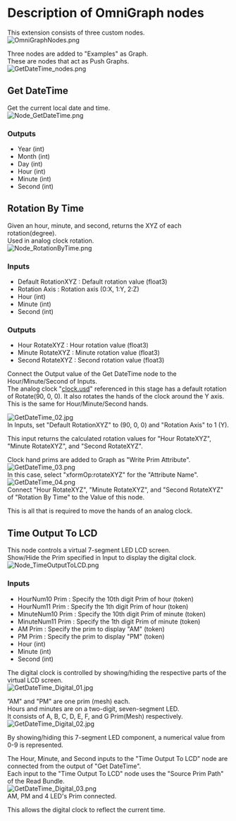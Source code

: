 # Description of OmniGraph nodes

This extension consists of three custom nodes.    
![OmniGraphNodes.png](./images/OmniGraphNodes.png)     

Three nodes are added to "Examples" as Graph.     
These are nodes that act as Push Graphs.    
![GetDateTime_nodes.png](./images/GetDateTime_nodes.png)     

## Get DateTime

Get the current local date and time.     
![Node_GetDateTime.png](./images/Node_GetDateTime.png)     

### Outputs

* Year (int)
* Month (int)
* Day (int)
* Hour (int)
* Minute (int)
* Second (int)

## Rotation By Time

Given an hour, minute, and second, returns the XYZ of each rotation(degree).     
Used in analog clock rotation.     
![Node_RotationByTime.png](./images/Node_RotationByTime.png)     

### Inputs

* Default RotationXYZ : Default rotation value (float3)
* Rotation Axis : Rotation axis (0:X, 1:Y, 2:Z)
* Hour (int)
* Minute (int)
* Second (int)

### Outputs

* Hour RotateXYZ : Hour rotation value (float3)
* Minute RotateXYZ : Minute rotation value (float3)
* Second RotateXYZ : Second rotation value (float3)

Connect the Output value of the Get DateTime node to the Hour/Minute/Second of Inputs.      
The analog clock "[clock.usd](./usds/Clock/clock.usd)" referenced in this stage has a default rotation of Rotate(90, 0, 0).
It also rotates the hands of the clock around the Y axis.     
This is the same for Hour/Minute/Second hands.     

![GetDateTime_02.jpg](./images/GetDateTime_02.jpg)     
In Inputs, set "Default RotationXYZ" to (90, 0, 0) and "Rotation Axis" to 1 (Y).     

This input returns the calculated rotation values for "Hour RotateXYZ", "Minute RotateXYZ", and "Second RotateXYZ".     

Clock hand prims are added to Graph as "Write Prim Attribute".    
![GetDateTime_03.png](./images/GetDateTime_03.png)     
In this case, select "xformOp:rotateXYZ" for the "Attribute Name".     
![GetDateTime_04.png](./images/GetDateTime_04.png)     
Connect "Hour RotateXYZ", "Minute RotateXYZ", and "Second RotateXYZ" of "Rotation By Time" to the Value of this node.     

This is all that is required to move the hands of an analog clock.     

## Time Output To LCD

This node controls a virtual 7-segment LED LCD screen.      
Show/Hide the Prim specified in Input to display the digital clock.     
![Node_TimeOutputToLCD.png](./images/Node_TimeOutputToLCD.png)     

### Inputs

* HourNum10 Prim : Specify the 10th digit Prim of hour (token)
* HourNum11 Prim : Specify the 1th digit Prim of hour (token)
* MinuteNum10 Prim : Specify the 10th digit Prim of minute (token)
* MinuteNum11 Prim : Specify the 1th digit Prim of minute (token)
* AM Prim : Specify the prim to display "AM" (token)
* PM Prim : Specify the prim to display "PM" (token)
* Hour (int)
* Minute (int)
* Second (int)

The digital clock is controlled by showing/hiding the respective parts of the virtual LCD screen.     
![GetDateTime_Digital_01.jpg](./images/GetDateTime_Digital_01.jpg)     

”AM" and "PM" are one prim (mesh) each.      
Hours and minutes are on a two-digit, seven-segment LED.     
It consists of A, B, C, D, E, F, and G Prim(Mesh) respectively.      
![GetDateTime_Digital_02.jpg](./images/GetDateTime_Digital_02.jpg)     

By showing/hiding this 7-segment LED component, a numerical value from 0-9 is represented.      

The Hour, Minute, and Second inputs to the "Time Output To LCD" node are connected from the output of "Get DateTime".     
Each input to the "Time Output To LCD" node uses the "Source Prim Path" of the Read Bundle.      
![GetDateTime_Digital_03.png](./images/GetDateTime_Digital_03.png)     
AM, PM and 4 LED's Prim connected.      

This allows the digital clock to reflect the current time.     

